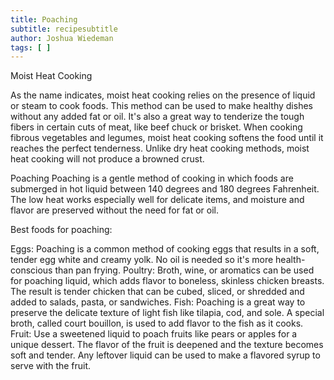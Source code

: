 ```yaml
---
title: Poaching
subtitle: recipesubtitle
author: Joshua Wiedeman
tags: [ ]
---
```


Moist Heat Cooking

As the name indicates, moist heat cooking relies on the presence of liquid or steam to cook foods. This method can be used to make healthy dishes without any added fat or oil. It's also a great way to tenderize the tough fibers in certain cuts of meat, like beef chuck or brisket. When cooking fibrous vegetables and legumes, moist heat cooking softens the food until it reaches the perfect tenderness. Unlike dry heat cooking methods, moist heat cooking will not produce a browned crust.

Poaching
Poaching is a gentle method of cooking in which foods are submerged in hot liquid between 140 degrees and 180 degrees Fahrenheit. The low heat works especially well for delicate items, and moisture and flavor are preserved without the need for fat or oil.

Best foods for poaching:

Eggs: Poaching is a common method of cooking eggs that results in a soft, tender egg white and creamy yolk. No oil is needed so it's more health-conscious than pan frying.
Poultry: Broth, wine, or aromatics can be used for poaching liquid, which adds flavor to boneless, skinless chicken breasts. The result is tender chicken that can be cubed, sliced, or shredded and added to salads, pasta, or sandwiches.
Fish: Poaching is a great way to preserve the delicate texture of light fish like tilapia, cod, and sole. A special broth, called court bouillon, is used to add flavor to the fish as it cooks.
Fruit: Use a sweetened liquid to poach fruits like pears or apples for a unique dessert. The flavor of the fruit is deepened and the texture becomes soft and tender. Any leftover liquid can be used to make a flavored syrup to serve with the fruit.